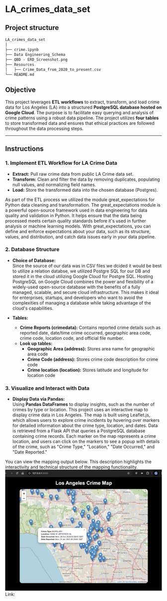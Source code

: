 # LA_crimes_data_set

## Project structure

    LA_crimes_data_set 
    │  
    ├── crime.ipynb
    ├── Data Engineering_Schema  
    ├── QBD - ERD_Screenshot.png  
    ├── Resources  
    │   ├── Crime_Data_from_2020_to_present.csv  
    └── README.md 
## Objective

This project leverages **ETL workflows** to extract, transform, and load crime data for Los Angeles (LA) into a structured **PostgreSQL database hosted on Google Cloud**. The purpose is to facilitate easy querying and analysis of crime patterns using a robust data pipeline. The project utilizes **four tables** to store transformed data and ensures that ethical practices are followed throughout the data processing steps.

---

## Instructions

### 1. Implement ETL Workflow for LA Crime Data  
- **Extract:** Pull raw crime data from public LA Crime data set.
- **Transform:** Clean and filter the data by removing duplicates, populating null values, and normalizing field names.  
- **Load:** Store the transformed data into the chosen database (Postgres).

As part of the ETL process we utilized the module great_expectations for Python data cleaning and transformation.
The great_expectations module is a powerful open-source framework used in data engineering for data quality and validation in Python. It helps ensure that the data being processed meets certain quality standards before it's used in further analysis or machine learning models. With great_expectations, you can define and enforce expectations about your data, such as its structure, values, and distribution, and catch data issues early in your data pipeline.

### 2. Database Structure  
- **Choice of Database:**  
Since the source of our data was in CSV files we dcided it would be best to utilize a relation databse, we utilized Postgre SQL for our DB and stored it in the cloud utilizing Google Cloud for Postgre SQL.
Hosting PostgreSQL on Google Cloud combines the power and flexibility of a widely-used open-source database with the benefits of a fully managed, scalable, and secure cloud infrastructure. This makes it ideal for enterprises, startups, and developers who want to avoid the complexities of managing a database while taking advantage of the cloud's capabilities.

- **Tables:**  
  - **Crime Reports (crimedata):** Contains reported crime details such as reported date, date/time crime occurred, geographic area code, crime code, location code, and official file number.  
  - **Look up tables:**
    - **Geographic Area (address):** Stores area name for geographic area code
    - **Crime Code (address):** Stores crime code description for crime code
    - **Crime location (location):** Stores latitude and longitude for location code
      
### 3. Visualize and Interact with Data  
- **Display Data via Pandas:**  
  Using **Pandas DataFrames** to display insights, such as the number of crimes by type or location. This project uses an interactive map to display crime data in Los Angeles. The map is built using Leaflet.js, which allows users to explore crime incidents by hovering over markers for detailed information about the crime type, location, and dates. Data is retrieved from a Flask API that queries a PostgreSQL database containing crime records. Each marker on the map represents a crime location, and users can click on the markers to see a popup with details of the crime, such as "Crime Type," "Location," "Date Occurred," and "Date Reported."

You can view the mapping output below.
This description highlights the interactivity and technical structure of the mapping functionality.
![Mapping Output](output/mapping.png)
Link:

